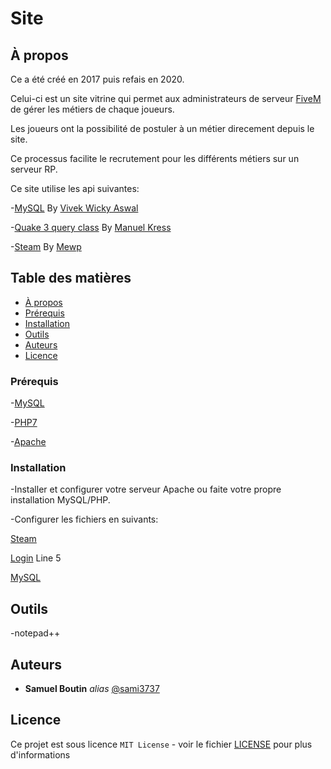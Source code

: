 # Site

## À propos

Ce a été créé en 2017 puis refais en 2020.

Celui-ci est un site vitrine qui permet aux administrateurs de serveur [FiveM](https://fivem.net/) de gérer les métiers de chaque joueurs.

Les joueurs ont la possibilité de postuler à un métier direcement depuis le site.

Ce processus facilite le recrutement pour les différents métiers sur un serveur RP.

Ce site utilise les api suivantes:

-[MySQL](https://github.com/indieteq/PHP-MySQL-PDO-Database-Class) By [Vivek Wicky Aswal](https://twitter.com/#!/VivekWickyAswal)

-[Quake 3 query class](https://github.com/ghermans/Fivereborn-Webmanager/blob/master/rcon/q3query.class.php) By [Manuel Kress](mailto:manuel.strider@web.de)

-[Steam](https://github.com/iignatov/LightOpenID) By [Mewp](mailto:mewp151@gmail.com)
  
## Table des matières

- [À propos](#à-propos)
- [Prérequis](#prérequis)
- [Installation](#installation)
- [Outils](#outils)
- [Auteurs](#auteurs)
- [Licence](#Licence)

### Prérequis

  -[MySQL](https://www.mysql.com/)
  
  -[PHP7](https://www.php.net/releases/index.php)
  
  -[Apache](https://httpd.apache.org/)

### Installation

-Installer et configurer votre serveur Apache ou faite votre propre installation MySQL/PHP.

-Configurer les fichiers en suivants:

[Steam](./api/steam/apikey.php)

[Login](./api/login.php) Line 5

[MySQL](./api/mysql/settings.ini.php)


## Outils

  -notepad++

## Auteurs
* **Samuel Boutin** _alias_ [@sami3737](https://github.com/sami3737)

## Licence

Ce projet est sous licence ``MIT License`` - voir le fichier [LICENSE](LICENSE.md) pour plus d'informations
